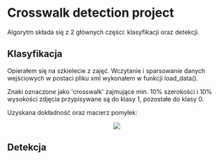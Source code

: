 # Crosswalk detection project

Algorytm składa się z 2 głównych części: klasyfikacji oraz detekcji.

## Klasyfikacja
Opierałem się na szkielecie z zajęć. Wczytanie i sparsowanie danych wejściowych w postaci pliku xml wykonałem w funkcji load_data().  
  
  
Znaki oznaczone jako 'crosswalk' zajmujące min. 10% szerokości i 10% wysokości zdjęcia przypisywane są do klasy 1, pozostałe do klasy 0.  

Uzyskana dokładność oraz macierz pomyłek:
<p align="center"> <img src="https://i.imgur.com/Q8WVAlG.png" /> </p>


## Detekcja
 
